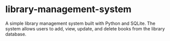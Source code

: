 # library-management-system
A simple library management system built with Python and SQLite.
The system allows users to add, view, update, and delete books from the library database.